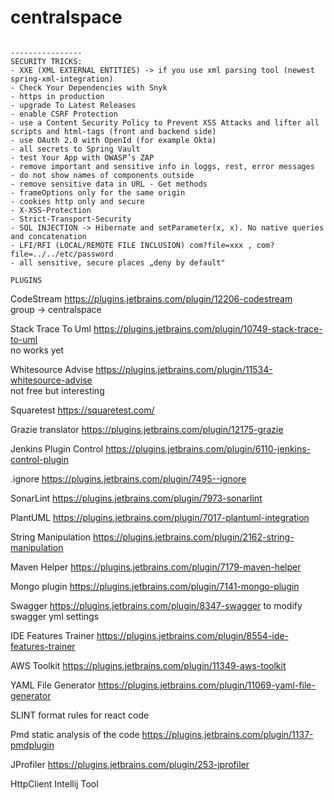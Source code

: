 # centralspace

~~~~~~~~~~~~~~~~

----------------
SECURITY TRICKS:
- XXE (XML EXTERNAL ENTITIES) -> if you use xml parsing tool (newest spring-xml-integration)
- Check Your Dependencies with Snyk
- https in production 
- upgrade To Latest Releases
- enable CSRF Protection
- use a Content Security Policy to Prevent XSS Attacks and lifter all scripts and html-tags (front and backend side)
- use OAuth 2.0 with OpenId (for example Okta)
- all secrets to Spring Vault
- test Your App with OWASP’s ZAP
- remove important and sensitive info in loggs, rest, error messages
- do not show names of components outside
- remove sensitive data in URL - Get methods
- frameOptions only for the same origin 
- cookies http only and secure
- X-XSS-Protection
- Strict-Transport-Security
- SQL INJECTION -> Hibernate and setParameter(x, x). No native queries and concatenation
- LFI/RFI (LOCAL/REMOTE FILE INCLUSION) com?file=xxx , com?file=../../etc/password
- all sensitive, secure places „deny by default"

PLUGINS 
~~~~~~~~~~~~~~~~
CodeStream
https://plugins.jetbrains.com/plugin/12206-codestream  
group -> centralspace

Stack Trace To Uml 
https://plugins.jetbrains.com/plugin/10749-stack-trace-to-uml  
no works yet

Whitesource Advise 
https://plugins.jetbrains.com/plugin/11534-whitesource-advise  
not free but interesting

Squaretest
https://squaretest.com/

Grazie translator
https://plugins.jetbrains.com/plugin/12175-grazie  

Jenkins Plugin Control
https://plugins.jetbrains.com/plugin/6110-jenkins-control-plugin  

.ignore
https://plugins.jetbrains.com/plugin/7495--ignore  

SonarLint
https://plugins.jetbrains.com/plugin/7973-sonarlint  

PlantUML
https://plugins.jetbrains.com/plugin/7017-plantuml-integration  

String Manipulation
https://plugins.jetbrains.com/plugin/2162-string-manipulation  

Maven Helper
https://plugins.jetbrains.com/plugin/7179-maven-helper  

Mongo plugin
https://plugins.jetbrains.com/plugin/7141-mongo-plugin  

Swagger
https://plugins.jetbrains.com/plugin/8347-swagger
to modify swagger yml settings

IDE Features Trainer
https://plugins.jetbrains.com/plugin/8554-ide-features-trainer

AWS Toolkit
https://plugins.jetbrains.com/plugin/11349-aws-toolkit

YAML File Generator
https://plugins.jetbrains.com/plugin/11069-yaml-file-generator

SLINT 
format rules for react code

Pmd
static analysis of the code
https://plugins.jetbrains.com/plugin/1137-pmdplugin

JProfiler
https://plugins.jetbrains.com/plugin/253-jprofiler

HttpClient Intellij Tool
